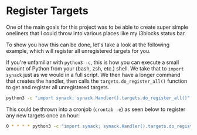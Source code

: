 # Register Targets

One of the main goals for this project was to be able to create super simple oneliners that I could throw into various places like my i3blocks status bar.

To show you how this can be done, let's take a look at the following example, which will register all unregistered targets for you.

If you're unfamiliar with `python3 -c`, this is how you can execute a small amount of Python from your (bash, zsh, etc.) shell.
We take that to `import synack` just as we would in a full script.
We then have a longer command that creates the handler, then calls the `targets.do_register_all()` function to get and register all unregistered targets.

```bash
python3 -c "import synack; synack.Handler().targets.do_register_all()"
```

This could be thrown into a cronjob (`crontab -e`) as seen below to register any new targets once an hour:

```sh
0 * * * * python3 -c "import synack; synack.Handler().targets.do_register_all()"
```
